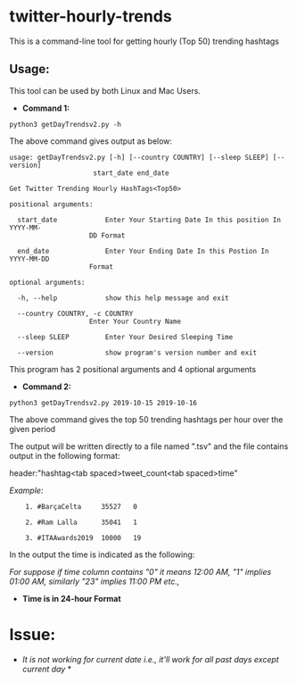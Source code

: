 # twitter-hourly-trends
This is a command-line tool for getting hourly (Top 50) trending hashtags

## Usage:
This tool can be used by both Linux and Mac Users.

- **Command 1:**

`python3 getDayTrendsv2.py -h`

The above command gives output as below:

    usage: getDayTrendsv2.py [-h] [--country COUNTRY] [--sleep SLEEP] [--version]
                         start_date end_date

    Get Twitter Trending Hourly HashTags<Top50>

    positional arguments:

      start_date            Enter Your Starting Date In this position In YYYY-MM-
                        DD Format
                        
      end_date              Enter Your Ending Date In this Postion In YYYY-MM-DD
                        Format

    optional arguments:

      -h, --help            show this help message and exit
  
      --country COUNTRY, -c COUNTRY
                        Enter Your Country Name
                        
      --sleep SLEEP         Enter Your Desired Sleeping Time
  
      --version             show program's version number and exit

This program has 2 positional arguments and 4 optional arguments

- **Command 2:**

`python3 getDayTrendsv2.py 2019-10-15 2019-10-16`

The above command gives the top 50 trending hashtags per hour over the given period

The output will be written directly to a file named "<date>.tsv" and the file contains output in the following format:
  
  header:"hashtag\<tab spaced\>tweet_count\<tab spaced\>time"
  
  *Example:*
  
        1. #BarçaCelta     35527   0
        
        2. #Ram Lalla      35041   1
        
        3. #ITAAwards2019  10000   19
        
   In the output the time is indicated as the following:
     
   *For suppose if time column contains "0" it means 12:00 AM, "1" implies 01:00 AM, similarly "23" implies 11:00 PM etc.,*
   
   - **Time is in 24-hour Format**

# Issue: 

* *It is not working for current date i.e., it'll work for all past days except current day* *
